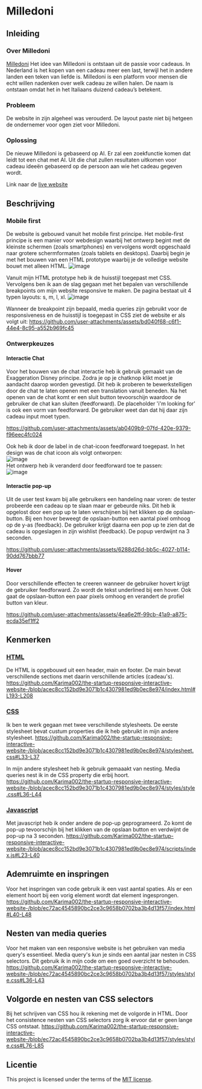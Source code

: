 # Milledoni

## Inleiding
### Over Milledoni
[Milledoni]([URL](https://milledoni.nl/)) Het idee van Milledoni is ontstaan uit de passie voor cadeaus. In Nederland is het kopen van een cadeau meer een last, terwijl het in andere landen een teken van liefde is. Milledoni is een platform voor mensen die echt willen nadenken over welk cadeau ze willen halen. De naam is ontstaan omdat het in het Italiaans duizend cadeau’s betekent.

### Probleem
De website in zijn algeheel was verouderd. De layout paste niet bij hetgeen de ondernemer voor ogen ziet voor Milledoni.


### Oplossing
De nieuwe Milledoni is gebaseerd op AI. Er zal een zoekfunctie komen dat leidt tot een chat met AI. Uit die chat zullen resultaten uitkomen voor cadeau ideeën gebaseerd op de persoon aan wie het cadeau gegeven wordt.

Link naar de [live website](https://karima002.github.io/the-startup-responsive-interactive-website-/)


## Beschrijving

### Mobile first
De website is gebouwd vanuit het mobile first principe. Het mobile-first principe is een manier voor webdesign waarbij het ontwerp begint met de kleinste schermen (zoals smartphones) en vervolgens wordt opgeschaald naar grotere schermformaten (zoals tablets en desktops). Daarbij begin je met het bouwen van een HTML prototype waarbij je de volledige website bouwt met alleen HTML.
![image](https://github.com/user-attachments/assets/b3bc2bb8-851d-4011-af0f-2dfab359a60d)

Vanuit mijn HTML prototype heb ik de huisstijl toegepast met CSS. Vervolgens ben ik aan de slag gegaan met het bepalen van verschillende breakpoints om mijn website responsive te maken. De pagina bestaat uit 4 typen layouts: s, m, l, xl.
![image](https://github.com/user-attachments/assets/e89b94e0-299f-408a-a840-ad786e01e5af)

Wanneer de breakpoint zijn bepaald, media queries zijn gebruikt voor de responsiveness en de huisstijl is toegepast in CSS ziet de website er als volgt uit:
https://github.com/user-attachments/assets/bd040f68-c6f1-44e4-8c95-a552b969fc45

### Ontwerpkeuzes

#### Interactie Chat
Voor het bouwen van de chat interactie heb ik gebruik gemaakt van de Exaggeration Disney principe. Zodra je op je chatknop klikt moet je aandacht daarop worden gevestigd. Dit heb ik proberen te bewerkstelligen door de chat te laten openen met een translation vanuit beneden. Na het openen van de chat komt er een sluit button tevoorschijn waardoor de gebruiker de chat kan sluiten (feedforward). De placeholder 'i'm looking for' is ook een vorm van feedforward. De gebruiker weet dan dat hij daar zijn cadeau input moet typen.


https://github.com/user-attachments/assets/ab0409b9-07fd-420e-9379-f96eec4fc024



Ook heb ik door de label in de chat-icoon feedforward toegepast. In het design was de chat icoon als volgt ontworpen:  
![image](https://github.com/user-attachments/assets/86b3b79b-e7d0-45f5-b6c0-08695be7ca88)  
Het ontwerp heb ik veranderd door feedforward toe te passen:  
![image](https://github.com/user-attachments/assets/30b2c052-66af-4813-923d-055bdb1275b4)


#### Interactie pop-up
Uit de user test kwam bij alle gebruikers een handeling naar voren: de tester probeerde een cadeau op te slaan maar er gebeurde niks. Dit heb ik opgelost door een pop up te laten verschijnen bij het klikken op de opslaan-button. Bij een hover beweegt de opslaan-button een aantal pixel omhoog op de y-as (feedback). De gebruiker krijgt daarna een pop up te zien dat de cadeau is opgeslagen in zijn wishlist (feedback). De popup verdwijnt na 3 seconden.

https://github.com/user-attachments/assets/6288d26d-bb5c-4027-b114-90dd767bbb77


#### Hover
Door verschillende effecten te creeren wanneer de gebruiker hovert krijgt de gebruiker feedforward. Zo wordt de tekst underlined bij een hover. Ook gaat de opslaan-button een paar pixels omhoog en verandert de profiel button van kleur.

https://github.com/user-attachments/assets/4ea6e2ff-99cb-41a9-a875-ecda35ef1ff2

## Kenmerken

### [HTML](https://github.com/Karima002/the-startup-responsive-interactive-website-/blob/main/index.html)
De HTML is opgebouwd uit een header, main en footer. De main bevat verschillende sections met daarin verschillende articles (cadeau's). 
https://github.com/Karima002/the-startup-responsive-interactive-website-/blob/acec8cc152bd9e3071b1c4307981ed9b0ec8e974/index.html#L193-L208

### [CSS](https://github.com/Karima002/the-startup-responsive-interactive-website-/blob/main/styles/style.css#L36-L44)
Ik ben te werk gegaan met twee verschillende stylesheets. De eerste stylesheet bevat custum properties die ik heb gebruikt in mijn andere stylesheet. 
https://github.com/Karima002/the-startup-responsive-interactive-website-/blob/acec8cc152bd9e3071b1c4307981ed9b0ec8e974/stylesheet.css#L33-L37

In mijn andere stylesheet heb ik gebruik gemaaakt van nesting. Media queries nest ik in de CSS property die erbij hoort. 
https://github.com/Karima002/the-startup-responsive-interactive-website-/blob/acec8cc152bd9e3071b1c4307981ed9b0ec8e974/styles/style.css#L36-L44

### [Javascript](https://github.com/Karima002/the-startup-responsive-interactive-website-/blob/main/scripts/index.js)
Met javascript heb ik onder andere de pop-up geprogrameerd. Zo komt de pop-up tevoorschijn bij het klikken van de opslaan button en verdwijnt de pop-up na 3 seconden.
https://github.com/Karima002/the-startup-responsive-interactive-website-/blob/acec8cc152bd9e3071b1c4307981ed9b0ec8e974/scripts/index.js#L23-L40


## Ademruimte en inspringen
Voor het inspringen van code gebruik ik een vast aantal spaties. Als er een element hoort bij een vorig element wordt dat element ingesprongen.
https://github.com/Karima002/the-startup-responsive-interactive-website-/blob/ec72ac4545890bc2ce3c9658b0702ba3b4d13f57/index.html#L40-L48

## Nesten van media queries
Voor het maken van een responsive website is het gebruiken van media query's essentieel. Media query's kun je sinds een aantal jaar nesten in CSS selectors. Dit gebruik ik in mijn code om een goed overzicht te behouden. 
https://github.com/Karima002/the-startup-responsive-interactive-website-/blob/ec72ac4545890bc2ce3c9658b0702ba3b4d13f57/styles/style.css#L36-L43

## Volgorde en nesten van CSS selectors
Bij het schrijven van CSS hou ik rekening met de volgorde in HTML. Door het consistence nesten van CSS selectors zorg ik ervoor dat er geen lange CSS ontstaat. 
https://github.com/Karima002/the-startup-responsive-interactive-website-/blob/ec72ac4545890bc2ce3c9658b0702ba3b4d13f57/styles/style.css#L76-L85


## Licentie

This project is licensed under the terms of the [MIT license](./LICENSE).


